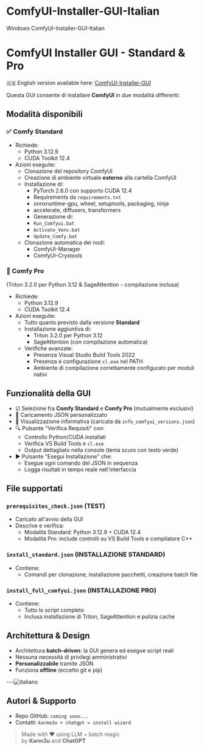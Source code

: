 # ComfyUI-Installer-GUI-Italian
Windows ComfyUI-Installer-GUI-Italian
# ComfyUI Installer GUI - Standard & Pro

🇬🇧 English version available here: [ComfyUI-Installer-GUI](https://github.com/Karmabu/ComfyUI-Installer-GUI)

Questa GUI consente di installare **ComfyUI** in due modalità differenti:

## Modalità disponibili

### ✅ Comfy Standard
- Richiede:
  - Python 3.12.9
  - CUDA Toolkit 12.4
- Azioni eseguite:
  - Clonazione del repository ComfyUI
  - Creazione di ambiente virtuale **esterno** alla cartella ComfyUI
  - Installazione di:
    - PyTorch 2.6.0 con supporto CUDA 12.4
    - Requirements da `requirements.txt`
    - onnxruntime-gpu, wheel, setuptools, packaging, ninja
    - accelerate, diffusers, transformers
    - Generazione di:
    - `Run_Comfyui.bat`
    - `Activate_Venv.bat`
    - `Update_Comfy.bat`
  - Clonazione automatica dei nodi:
    - ComfyUI-Manager
    - ComfyUI-Crystools

### 🔑 Comfy Pro
(Triton 3.2.0 per Python 3.12 & SageAttention - compilazione inclusa)
- Richiede:
  - Python 3.12.9
  - CUDA Toolkit 12.4
- Azioni eseguite:
  - Tutto quanto previsto dalla versione **Standard**
  - Installazione aggiuntiva di:
    - Triton 3.2.0 per Python 3.12
    - SageAttention (con compilazione automatica)
  - Verifiche avanzate:
    - Presenza Visual Studio Build Tools 2022
    - Presenza e configurazione `cl.exe` nel PATH
    - Ambiente di compilazione correttamente configurato per moduli nativi

## Funzionalità della GUI
- ☑ Selezione fra **Comfy Standard** e **Comfy Pro** (mutualmente esclusivi)
- 📂 Caricamento JSON personalizzato
- 📃 Visualizzazione informativa (caricata da `info_comfyui_versions.json`)
- 🔍 Pulsante "Verifica Requisiti" con:
  - Controllo Python/CUDA installati
  - Verifica VS Build Tools e `cl.exe`
  - Output dettagliato nella console (tema scuro con testo verde)
- ▶ Pulsante "Esegui Installazione" che:
  - Esegue ogni comando del JSON in sequenza
  - Logga risultati in tempo reale nell'interfaccia

## File supportati

### `prerequisites_check.json` (TEST)
- Caricato all'avvio della GUI
- Descrive e verifica:
  - Modalità Standard: Python 3.12.9 + CUDA 12.4
  - Modalità Pro: include controlli su VS Build Tools e compilatore C++

### `install_standard.json` (INSTALLAZIONE STANDARD)
- Contiene:
  - Comandi per clonazione, installazione pacchetti, creazione batch file

### `install_full_comfyui.json` (INSTALLAZIONE PRO)
- Contiene:
  - Tutto lo script completo
  - Inclusa installazione di Triton, SageAttention e pulizia cache

## Architettura & Design
- Architettura **batch-driven**: la GUI genera ed esegue script reali
- Nessuna necessità di privilegi amministrativi
- **Personalizzabile** tramite JSON
- Funziona **offline** (eccetto git e pip)

---![italiano](https://github.com/user-attachments/assets/210395f9-1b94-4b37-b9fa-f46922695bed)


## Autori & Supporto
- Repo GitHub: `coming soon...`
- Contatti: `karma3u + chatgpt = install wizard`

> Made with ❤ using LLM + batch magic  
> by **Karm3u** and **ChatGPT**

